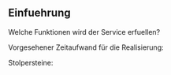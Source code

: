 ## Einfuehrung

Welche Funktionen wird der Service erfuellen? 


Vorgesehener Zeitaufwand für die Realisierung: 


Stolpersteine: 
